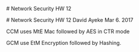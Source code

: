 <p style="page-break-after:always;"></p>
# Network Security HW 12
<p><!-- pagebreak --></p>
# Network Security HW 12
David Ayeke
Mar 6. 2017

CCM uses MtE
Mac followed by AES in CTR mode

GCM use EtM
Encryption followed by Hashing.
